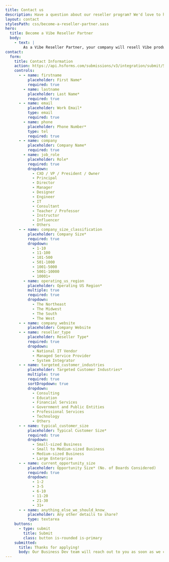 ```yaml
---
title: Contact us
description: Have a question about our reseller program? We'd love to hear from you.
layout: contact
stylesPath: css/become-a-reseller-partner.sass
hero:
  title: Become a Vibe Reseller Partner
  body:
    - text: |
        As a Vibe Reseller Partner, your company will resell Vibe products or software, or provide support and professional services. To qualify for our reseller program, please share the following information with us. Once you‘ve submitted the form below, our Business Dev team will reach out with next steps to discover benefits designed for you.
contact:
  form:
    title: Contact Information
    action: https://api.hsforms.com/submissions/v3/integration/submit/5698963/cf217d38-599e-4e02-a2ce-11b8e2ebc742
    controls:
      - - name: firstname
          placeholder: First Name*
          required: true
        - name: lastname
          placeholder: Last Name*
          required: true
      - - name: email
          placeholder: Work Email*
          type: email
          required: true
        - name: phone
          placeholder: Phone Number*
          type: tel
          required: true
      - - name: company
          placeholder: Company Name*
          required: true
        - name: job_role
          placeholder: Role*
          required: true
          dropdown:
            - CXO / VP / President / Owner
            - Principal
            - Director
            - Manager
            - Designer
            - Engineer
            - IT
            - Consultant
            - Teacher / Professor
            - Instructor
            - Influencer
            - Others
      - - name: company_size_classification
          placeholder: Company Size*
          required: true
          dropdown:
            - 1-10
            - 11-100
            - 101-500
            - 501-1000
            - 1001-5000
            - 5001-10000
            - 10001+
        - name: operating_us_region
          placeholder: Operating US Region*
          multiple: true
          required: true
          dropdown:
            - The Northeast
            - The Midwest
            - The South
            - The West
      - - name: company_website
          placeholder: Company Website
      - - name: reseller_type
          placeholder: Reseller Type*
          required: true
          dropdown:
            - National IT Vendor
            - Managed Service Provider
            - System Integrator
      - - name: targeted_customer_industries
          placeholder: Targeted Customer Industries*
          multiple: true
          required: true
          sortDropdown: true
          dropdown:
            - Consulting
            - Education
            - Financial Services
            - Government and Public Entities
            - Professional Services
            - Technology
            - Others
      - - name: typical_customer_size
          placeholder: Typical Customer Size*
          required: true
          dropdown:
            - Small-sized Business
            - Small to Medium-sized Business
            - Medium-sized Business
            - Large Enterprise
      - - name: current_opportunity_size
          placeholder: Opportunity Size* (No. of Boards Considered)
          required: true
          dropdown:
            - 1-2
            - 3-5
            - 6-10
            - 11-20
            - 21-30
            - 31+
      - - name: anything_else_we_should_know_
          placeholder: Any other details to share?
          type: textarea
    buttons:
      - type: submit
        title: Submit
        class: button is-rounded is-primary
    submitted:
      title: Thanks for applying!
      body: Our Business Dev team will reach out to you as soon as we can.
---
```

